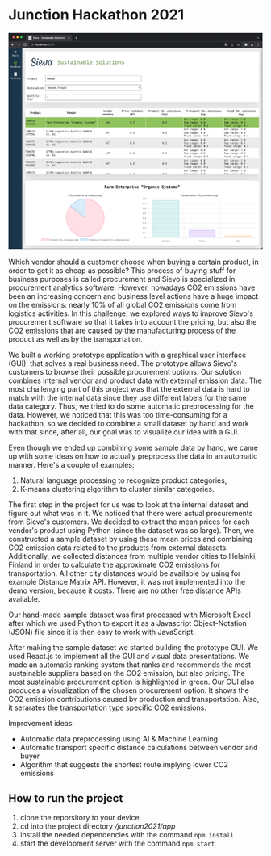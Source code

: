 # Junction Hackathon 2021

![Preview](img/preview.png)

Which vendor should a customer choose when buying a certain product, in order to get it as cheap as possible? This process of buying stuff for business purposes is called procurement and Sievo is specialized in procurement analytics software. However, nowadays CO2 emissions have been an increasing concern and business level actions have a huge impact on the emissions: nearly 10% of all global CO2 emissions come from logistics activities. In this challenge, we explored ways to improve Sievo's procurement software so that it takes into account the pricing, but also the CO2 emissions that are caused by the manufacturing process of the product as well as by the transportation.

We built a working prototype application with a graphical user interface (GUI), that solves a real business need. The prototype allows Sievo's customers to browse their possible procurement options. Our solution combines internal vendor and product data with external emission data. The most challenging part of this project was that the external data is hard to match with the internal data since they use different labels for the same data category. Thus, we tried to do some automatic preprocessing for the data. However, we noticed that this was too time-consuming for a hackathon, so we decided to combine a small dataset by hand and work with that since, after all, our goal was to visualize our idea with a GUI.

Even though we ended up combining some sample data by hand, we came up with some ideas on how to actually preprocess the data in an automatic manner. Here's a couple of examples:

1. Natural language processing to recognize product categories,
2. K-means clustering algorithm to cluster similar categories.

The first step in the project for us was to look at the internal dataset and figure out what was in it. We noticed that there were actual procurements from Sievo's customers. We decided to extract the mean prices for each vendor's product using Python (since the dataset was so large). Then, we constructed a sample dataset by using these mean prices and combining CO2 emission data related to the products from external datasets. Additionally, we collected distances from multiple vendor cities to Helsinki, Finland in order to calculate the approximate CO2 emissions for transportation. All other city distances would be available by using for example Distance Matrix API. However, it was not implemented into the demo version, because it costs. There are no other free distance APIs available.

Our hand-made sample dataset was first processed with Microsoft Excel after which we used Python to export it as a Javascript Object-Notation (JSON) file since it is then easy to work with JavaScript.

After making the sample dataset we started building the prototype GUI. We used React.js to implement all the GUI and visual data presentations. We made an automatic ranking system that ranks and recommends the most sustainable suppliers based on the CO2 emission, but also pricing. The most sustainable procurement option is highlighted in green. Our GUI also produces a visualization of the chosen procurement option. It shows the CO2 emission contributions caused by production and transportation. Also, it serarates the transportation type specific CO2 emissions.

Improvement ideas:

- Automatic data preprocessing using AI & Machine Learning
- Automatic transport specific distance calculations between vendor and buyer
- Algorithm that suggests the shortest route implying lower CO2 emissions

## How to run the project

1. clone the reporsitory to your device
2. cd into the project directory */junction2021/app*
3. install the needed dependencies with the command ```npm install```
4. start the development server with the command ```npm start```
